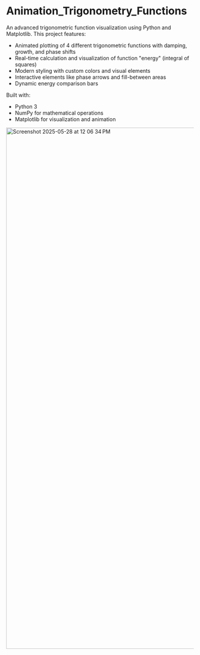 # Animation_Trigonometry_Functions
An advanced trigonometric function visualization using Python and Matplotlib. This project features:

- Animated plotting of 4 different trigonometric functions with damping, growth, and phase shifts
- Real-time calculation and visualization of function "energy" (integral of squares)
- Modern styling with custom colors and visual elements
- Interactive elements like phase arrows and fill-between areas
- Dynamic energy comparison bars

Built with:
- Python 3
- NumPy for mathematical operations
- Matplotlib for visualization and animation

<img width="1398" alt="Screenshot 2025-05-28 at 12 06 34 PM" src="https://github.com/user-attachments/assets/1ed9e1ee-acef-44da-b2e4-993ae429c710" />
